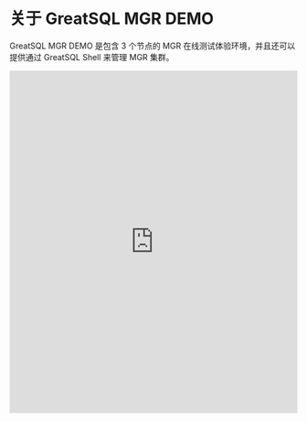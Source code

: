 # 关于 GreatSQL MGR DEMO

GreatSQL MGR DEMO 是包含 3 个节点的 MGR 在线测试体验环境，并且还可以提供通过 GreatSQL Shell 来管理 MGR 集群。

<style>
iframe {
width: 100%;
height: 600px;
border: none;
transition: transform 0.3s ease-in-out;
}
</style>
<div class="container">
<iframe src='http://demo.greatsql.cn:7000/' title='GreatSQL MGR DEMO 环境' width='100%' height='560px' border=none></iframe>
</div>
